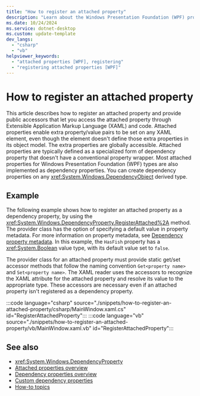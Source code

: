 ```yaml
---
title: "How to register an attached property"
description: "Learn about the Windows Presentation Foundation (WPF) property system and how to register an attached property and provide public accessors."
ms.date: 10/24/2024
ms.service: dotnet-desktop
ms.custom: update-template
dev_langs:
  - "csharp"
  - "vb"
helpviewer_keywords:
  - "attached properties [WPF], registering"
  - "registering attached properties [WPF]"
---
```

<!-- The acrolinx score was 96 on 10/15/2021-->

# How to register an attached property

This article describes how to register an attached property and provide public accessors that let you access the attached property through Extensible Application Markup Language (XAML) and code. Attached properties enable extra property/value pairs to be set on any XAML element, even though the element doesn't define those extra properties in its object model. The extra properties are globally accessible. Attached properties are typically defined as a specialized form of dependency property that doesn't have a conventional property wrapper. Most attached properties for Windows Presentation Foundation (WPF) types are also implemented as dependency properties. You can create dependency properties on any <xref:System.Windows.DependencyObject> derived type.

## Example

The following example shows how to register an attached property as a dependency property, by using the <xref:System.Windows.DependencyProperty.RegisterAttached%2A> method. The provider class has the option of specifying a default value in property metadata. For more information on property metadata, see [Dependency property metadata](custom-dependency-properties.md#dependency-property-metadata). In this example, the `HasFish` property has a <xref:System.Boolean> value type, with its default value set to `false`.

The provider class for an attached property must provide static get/set accessor methods that follow the naming convention `Get<property name>` and `Set<property name>`. The XAML reader uses the accessors to recognize the XAML attribute for the attached property and resolve its value to the appropriate type. These accessors are necessary even if an attached property isn't registered as a dependency property.

:::code language="csharp" source="./snippets/how-to-register-an-attached-property/csharp/MainWindow.xaml.cs" id="RegisterAttachedProperty":::
:::code language="vb" source="./snippets/how-to-register-an-attached-property/vb/MainWindow.xaml.vb" id="RegisterAttachedProperty":::

## See also

- <xref:System.Windows.DependencyProperty>
- [Attached properties overview](attached-properties-overview.md)
- [Dependency properties overview](dependency-properties-overview.md)
- [Custom dependency properties](custom-dependency-properties.md)
- [How-to topics](../advanced/properties-how-to-topics.md)
